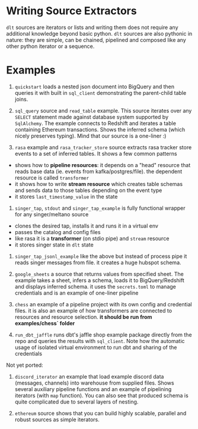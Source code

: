 # Writing Source Extractors
`dlt` sources are iterators or lists and writing them does not require any additional knowledge beyond basic python. `dlt` sources are also pythonic in nature: they are simple, can be chained, pipelined and composed like any other python iterator or a sequence.


# Examples

1. `quickstart` loads a nested json document into BigQuery and then queries it with built in `sql_client` demonstrating the parent-child table joins.

1. `sql_query` source and `read_table` example. This source iterates over any `SELECT` statement made against database system supported by `SqlAlchemy`. The example connects to Redshift and iterates a table containing Ethereum transactions. Shows the inferred schema (which nicely preserves typing). Mind that our source is a one-liner :)

1. `rasa` example and `rasa_tracker_store` source extracts rasa tracker store events to a set of inferred tables. It shows a few common patterns
- shows how to **pipeline resources**: it depends on a "head" resource that reads base data (ie. events from kafka/postgres/file). the dependent resource is called `transformer`
- it shows how to write **stream resource** which creates table schemas and sends data to those tables depending on the event type
- it stores `last_timestamp_value` in the state

1. `singer_tap`, `stdout` and `singer_tap_example` is fully functional wrapper for any singer/meltano source
- clones the desired tap, installs it and runs it in a virtual env
- passes the catalog and config files
- like rasa it is a **transformer** (on stdio pipe) and `stream` resource
- it stores singer state in `dlt` state

1. `singer_tap_jsonl_example` like the above but instead of process pipe it reads singer messages from file. it creates a huge hubspot schema.

1. `google_sheets` a source that returns values from specified sheet. The example takes a sheet, infers a schema, loads it to BigQuery/Redshift and displays inferred schema. it uses the `secrets.toml` to manage credentials and is an example of one-liner pipeline

1. `chess` an example of a pipeline project with its own config and credential files. it is also an example of how transformers are connected to resources and resource selection. **it should be run from examples/chess` folder**

1. `run_dbt_jaffle` runs dbt's jaffle shop example package directly from the repo and queries the results with `sql_client`. Note how the automatic usage of isolated virtual environment to run dbt and sharing of the credentials

Not yet ported:

1. `discord_iterator` an example that load example discord data (messages, channels) into warehouse from supplied files. Shows several auxiliary pipeline functions and an example of pipelining iterators (with `map` function). You can also see that produced schema is quite complicated due to several layers of nesting.

2. `ethereum` source shows that you can build highly scalable, parallel and robust sources as simple iterators.

